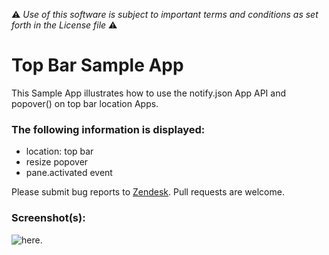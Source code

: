 :warning: *Use of this software is subject to important terms and conditions as set forth in the License file* :warning:

# Top Bar Sample App

This Sample App illustrates how to use the notify.json App API and popover() on top bar location Apps.

### The following information is displayed:

* location: top bar
* resize popover
* pane.activated event

Please submit bug reports to [Zendesk](https://support.zendesk.com/requests/new). Pull requests are welcome.

### Screenshot(s):

![here](http://f.cl.ly/items/2V1z202e1k0c0d2s1d2v/top_bar_sample_app.gif).
